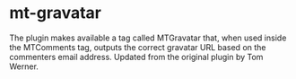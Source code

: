 mt-gravatar
===========

The plugin makes available a tag called MTGravatar that, when used inside the MTComments tag, outputs the correct gravatar URL based on the commenters email address. Updated from the original plugin by Tom Werner.
